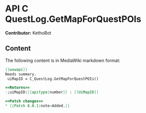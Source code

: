 # API C QuestLog.GetMapForQuestPOIs

**Contributor:** KethoBot

## Content

The following content is in MediaWiki markdown format:

```mediawiki
{{wowapi}}
Needs summary.
 uiMapID = C_QuestLog.GetMapForQuestPOIs()

==Returns==
:;uiMapID:{{apitype|number}} : [[UiMapID]]

==Patch changes==
* {{Patch 8.0.1|note=Added.}}
```